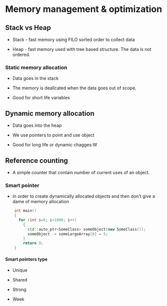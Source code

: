 # Memory management & optimization

## Stack vs Heap

* Stack - fast memory using FILO sorted order to collect data

* Heap - fast memory used with tree based structure. The data is not ordered.

### Static memory allocation

* Data goes in the stack

* The memory is deallcated when the data goes out of scope.

* Good for short life variables

## Dynamic memory allocation

* Data goes into the heap

* We use pointers to point and use object

* Good for long life or dynamic chagges:W

## Reference counting

* A simple counter that contain number of current uses of an object.

### Smart pointer

* In order to create dynamically allocated objects and then don't give
a dame of memory allocation

```cpp
    int main()
    {
      for (int i=0; i<1000; i++)
        {
          std::auto_ptr<SomeClass> someObject(new SomeClass());
          someObject -> someLargeArray[0] = 5;
        }
        return 0;
    }
```

#### Smart pointers type

* Unique

* Shared

* Strong

* Week

